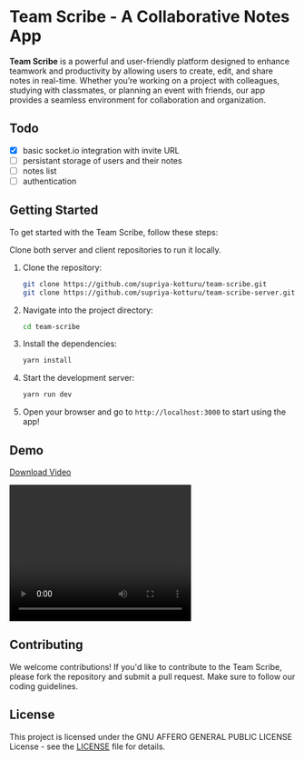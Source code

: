 # Team Scribe - A Collaborative Notes App

**Team Scribe** is a powerful and user-friendly platform designed to enhance teamwork and productivity by allowing users to create, edit, and share notes in real-time. Whether you’re working on a project with colleagues, studying with classmates, or planning an event with friends, our app provides a seamless environment for collaboration and organization.

## Todo

- [x] basic socket.io integration with invite URL
- [ ] persistant storage of users and their notes
- [ ] notes list
- [ ] authentication

## Getting Started

To get started with the Team Scribe, follow these steps:

Clone both server and client repositories to run it locally.

1. Clone the repository:

   ```bash
   git clone https://github.com/supriya-kotturu/team-scribe.git
   git clone https://github.com/supriya-kotturu/team-scribe-server.git
   ```

2. Navigate into the project directory:

   ```bash
   cd team-scribe
   ```

3. Install the dependencies:

   ```bash
   yarn install
   ```

4. Start the development server:

   ```bash
   yarn run dev
   ```

5. Open your browser and go to `http://localhost:3000` to start using the app!

## Demo

[Download Video](./assets/plivo.mp4)

<video width="320" height="240" controls>
  <source src="./assets/plivo.mp4" type="video/mp4">
  Your browser does not support the video tag.
</video>

## Contributing

We welcome contributions! If you'd like to contribute to the Team Scribe, please fork the repository and submit a pull request. Make sure to follow our coding guidelines.

## License

This project is licensed under the GNU AFFERO GENERAL PUBLIC LICENSE License - see the [LICENSE](LICENSE) file for details.
